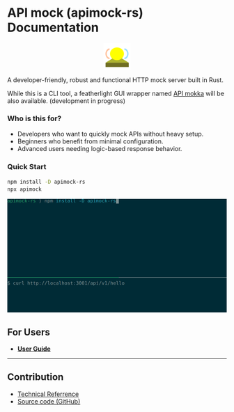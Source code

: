 # API mock (apimock-rs) Documentation

<div class="logo">
  <style>
    .logo {
        width: 100%;
        display: flex;
        justify-content: center;
    }
    .logo img {
        height: 4.4em;
    }
  </style>
  <img src=".assets/logo.png">
</div>

A developer-friendly, robust and functional HTTP mock server built in Rust.

While this is a CLI tool, a featherlight GUI wrapper named [API mokka](https://github.com/apimokka/apimokka) will be also available. (development in progress)

### Who is this for?

- Developers who want to quickly mock APIs without heavy setup.
- Beginners who benefit from minimal configuration.
- Advanced users needing logic-based response behavior.

### Quick Start

```sh
npm install -D apimock-rs
npx apimock
```

![demo](https://github.com/apimokka/apimock-rs/blob/main/docs/.assets/demo.gif?raw=true)

## For Users

- [**User Guide**](user-guide/)

---

## Contribution

- [Technical Referrence](technical-referrence/)
- [Source code (GitHub)](https://github.com/apimokka/apimock-rs)
